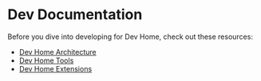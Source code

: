 # Dev Documentation

Before you dive into developing for Dev Home, check out these resources:
- [Dev Home Architecture](./architecture.md)
- [Dev Home Tools](./tools/tools.md)
- [Dev Home Extensions](./extensions/extensions.md)

